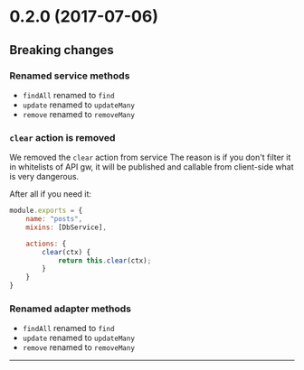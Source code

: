 <a name="0.2.0"></a>
# 0.2.0 (2017-07-06)

## Breaking changes

### Renamed service methods
- `findAll` renamed to `find`
- `update` renamed to `updateMany`
- `remove` renamed to `removeMany`

### `clear` action is removed
We removed the `clear` action from service The reason is if you don't filter it in whitelists of API gw, it will be published and callable from client-side what is very dangerous.

After all if you need it:
```js
module.exports = {
	name: "posts",
	mixins: [DbService],

	actions: {
		clear(ctx) {
			return this.clear(ctx);
		}
	}
}
```

### Renamed adapter methods
- `findAll` renamed to `find`
- `update` renamed to `updateMany`
- `remove` renamed to `removeMany`

--------------------------------------------------